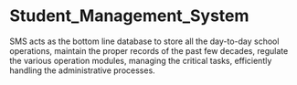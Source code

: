# Student_Management_System
SMS acts as the bottom line database to store all the day-to-day school operations, maintain the proper records of the past few decades, regulate the various operation modules, managing the critical tasks, efficiently handling the administrative processes.
